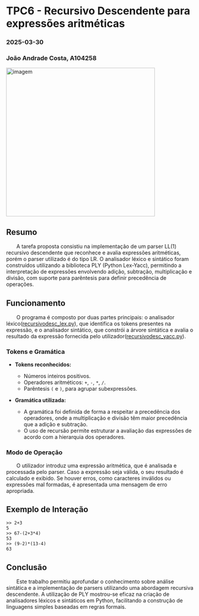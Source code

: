 # TPC6 - Recursivo Descendente para expressões aritméticas
### 2025-03-30

### João Andrade Costa, A104258
<img src="https://github.com/user-attachments/assets/afe8f9d7-90b8-4331-81e3-0b0aaac8c56e" alt="imagem" width="400" />

## Resumo
&nbsp;&nbsp;&nbsp;&nbsp;&nbsp;&nbsp; A tarefa proposta consistiu na implementação de um parser LL(1) recursivo descendente que reconhece e avalia expressões aritméticas, porém o parser utilizado é do tipo LR. O analisador léxico e sintático foram construídos utilizando a biblioteca PLY (Python Lex-Yacc), permitindo a interpretação de expressões envolvendo adição, subtração, multiplicação e divisão, com suporte para parêntesis para definir precedência de operações.

## Funcionamento
&nbsp;&nbsp;&nbsp;&nbsp;&nbsp;&nbsp; O programa é composto por duas partes principais: o analisador léxico([recursivodesc_lex.py](recursivodesc_lex.py)), que identifica os tokens presentes na expressão, e o analisador sintático, que constrói a árvore sintática e avalia o resultado da expressão fornecida pelo utilizador([recursivodesc_yacc.py](recursivodesc_yacc.py)).

### Tokens e Gramática
- **Tokens reconhecidos:**
  - Números inteiros positivos.
  - Operadores aritméticos: `+`, `-`, `*`, `/`.
  - Parêntesis `(` e `)`, para agrupar subexpressões.

- **Gramática utilizada:**
  - A gramática foi definida de forma a respeitar a precedência dos operadores, onde a multiplicação e divisão têm maior precedência que a adição e subtração.
  - O uso de recursão permite estruturar a avaliação das expressões de acordo com a hierarquia dos operadores.

### Modo de Operação
&nbsp;&nbsp;&nbsp;&nbsp;&nbsp;&nbsp; O utilizador introduz uma expressão aritmética, que é analisada e processada pelo parser. Caso a expressão seja válida, o seu resultado é calculado e exibido. Se houver erros, como caracteres inválidos ou expressões mal formadas, é apresentada uma mensagem de erro apropriada.

## Exemplo de Interação
```
>> 2+3
5
>> 67-(2+3*4)
53
>> (9-2)*(13-4)
63
```

## Conclusão
&nbsp;&nbsp;&nbsp;&nbsp;&nbsp;&nbsp; Este trabalho permitiu aprofundar o conhecimento sobre análise sintática e a implementação de parsers utilizando uma abordagem recursiva descendente. A utilização de PLY mostrou-se eficaz na criação de analisadores léxicos e sintáticos em Python, facilitando a construção de linguagens simples baseadas em regras formais.